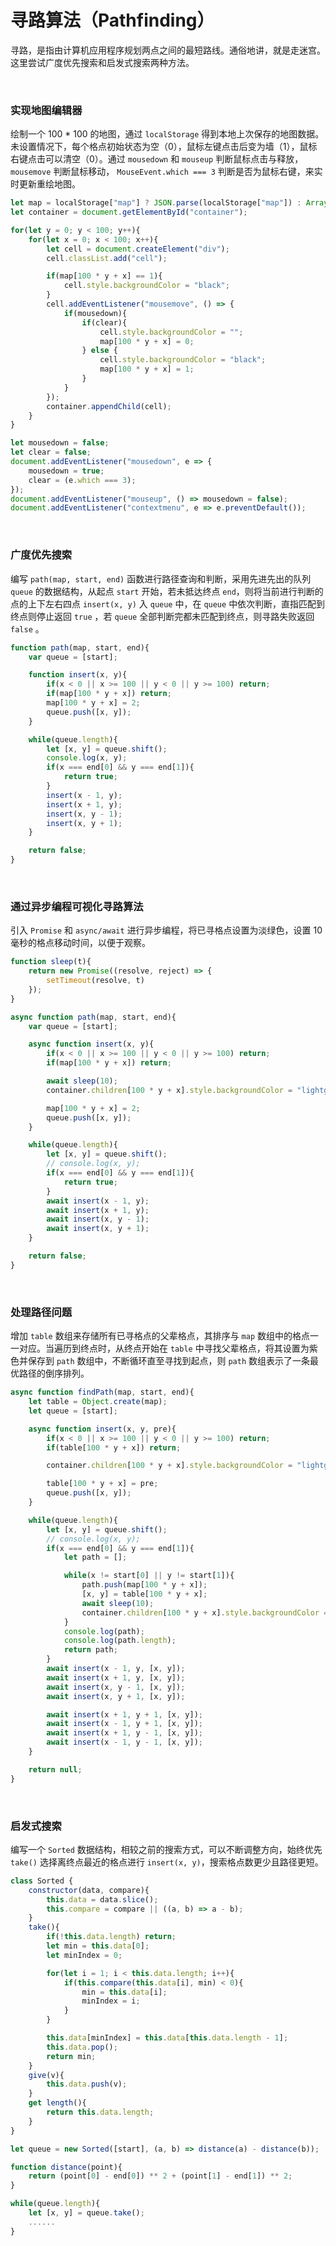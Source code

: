 # 寻路算法（Pathfinding）

寻路，是指由计算机应用程序规划两点之间的最短路线。通俗地讲，就是走迷宫。这里尝试广度优先搜索和启发式搜索两种方法。

<br>

### 实现地图编辑器

绘制一个 100 * 100 的地图，通过 `localStorage` 得到本地上次保存的地图数据。未设置情况下，每个格点初始状态为空（0），鼠标左键点击后变为墙（1），鼠标右键点击可以清空（0）。通过 `mousedown` 和 `mouseup` 判断鼠标点击与释放， `mousemove` 判断鼠标移动， `MouseEvent.which === 3` 判断是否为鼠标右键，来实时更新重绘地图。

```js
let map = localStorage["map"] ? JSON.parse(localStorage["map"]) : Array(10000).fill(0);
let container = document.getElementById("container");

for(let y = 0; y < 100; y++){
    for(let x = 0; x < 100; x++){
        let cell = document.createElement("div");
        cell.classList.add("cell");

        if(map[100 * y + x] == 1){
            cell.style.backgroundColor = "black";
        }
        cell.addEventListener("mousemove", () => {
            if(mousedown){
                if(clear){
                    cell.style.backgroundColor = "";
                    map[100 * y + x] = 0;
                } else {
                    cell.style.backgroundColor = "black";
                    map[100 * y + x] = 1;
                }
            }
        });
        container.appendChild(cell);
    }
}

let mousedown = false;
let clear = false;
document.addEventListener("mousedown", e => {
    mousedown = true;
    clear = (e.which === 3);
});
document.addEventListener("mouseup", () => mousedown = false);
document.addEventListener("contextmenu", e => e.preventDefault());
```

<br>

### 广度优先搜索

编写 `path(map, start, end)` 函数进行路径查询和判断，采用先进先出的队列 `queue` 的数据结构，从起点 `start` 开始，若未抵达终点 `end`，则将当前进行判断的点的上下左右四点 `insert(x, y)` 入 `queue` 中，在 `queue` 中依次判断，直指匹配到终点则停止返回 `true` ，若 `queue` 全部判断完都未匹配到终点，则寻路失败返回 `false` 。

```javascript
function path(map, start, end){
    var queue = [start];

    function insert(x, y){
        if(x < 0 || x >= 100 || y < 0 || y >= 100) return;
        if(map[100 * y + x]) return;
        map[100 * y + x] = 2;
        queue.push([x, y]);
    }

    while(queue.length){
        let [x, y] = queue.shift();
        console.log(x, y);
        if(x === end[0] && y === end[1]){
            return true;
        }
        insert(x - 1, y);
        insert(x + 1, y);
        insert(x, y - 1);
        insert(x, y + 1);
    }

    return false;
}
```

<br>

### 通过异步编程可视化寻路算法

引入 `Promise` 和 `async/await` 进行异步编程，将已寻格点设置为淡绿色，设置 10 毫秒的格点移动时间，以便于观察。

```javascript
function sleep(t){
    return new Promise((resolve, reject) => {
        setTimeout(resolve, t)
    });
}

async function path(map, start, end){
    var queue = [start];

    async function insert(x, y){
        if(x < 0 || x >= 100 || y < 0 || y >= 100) return;
        if(map[100 * y + x]) return;

        await sleep(10);
        container.children[100 * y + x].style.backgroundColor = "lightgreen";

        map[100 * y + x] = 2;
        queue.push([x, y]);
    }

    while(queue.length){
        let [x, y] = queue.shift();
        // console.log(x, y);
        if(x === end[0] && y === end[1]){
            return true;
        }
        await insert(x - 1, y);
        await insert(x + 1, y);
        await insert(x, y - 1);
        await insert(x, y + 1);
    }

    return false;
}
```

<br>

### 处理路径问题

增加 `table` 数组来存储所有已寻格点的父辈格点，其排序与 `map` 数组中的格点一一对应。当遍历到终点时，从终点开始在 `table` 中寻找父辈格点，将其设置为紫色并保存到 `path` 数组中，不断循环直至寻找到起点，则 `path` 数组表示了一条最优路径的倒序排列。

```javascript
async function findPath(map, start, end){
    let table = Object.create(map);
    let queue = [start];

    async function insert(x, y, pre){
        if(x < 0 || x >= 100 || y < 0 || y >= 100) return;
        if(table[100 * y + x]) return;

        container.children[100 * y + x].style.backgroundColor = "lightgreen";

        table[100 * y + x] = pre;
        queue.push([x, y]);
    }

    while(queue.length){
        let [x, y] = queue.shift();
        // console.log(x, y);
        if(x === end[0] && y === end[1]){
            let path = [];

            while(x != start[0] || y != start[1]){
                path.push(map[100 * y + x]);
                [x, y] = table[100 * y + x];
                await sleep(10);
                container.children[100 * y + x].style.backgroundColor = "purple";
            }
            console.log(path);
            console.log(path.length);
            return path;
        }
        await insert(x - 1, y, [x, y]);
        await insert(x + 1, y, [x, y]);
        await insert(x, y - 1, [x, y]);
        await insert(x, y + 1, [x, y]);

        await insert(x + 1, y + 1, [x, y]);
        await insert(x - 1, y + 1, [x, y]);
        await insert(x + 1, y - 1, [x, y]);
        await insert(x - 1, y - 1, [x, y]);
    }

    return null;
}
```

<br>

### 启发式搜索

编写一个 `Sorted` 数据结构，相较之前的搜索方式，可以不断调整方向，始终优先 `take()` 选择离终点最近的格点进行 `insert(x, y)`，搜索格点数更少且路径更短。

```javascript
class Sorted {
    constructor(data, compare){
        this.data = data.slice();
        this.compare = compare || ((a, b) => a - b);
    }
    take(){
        if(!this.data.length) return;
        let min = this.data[0];
        let minIndex = 0;

        for(let i = 1; i < this.data.length; i++){
            if(this.compare(this.data[i], min) < 0){
                min = this.data[i];
                minIndex = i;
            }
        }

        this.data[minIndex] = this.data[this.data.length - 1];
        this.data.pop();
        return min;
    }
    give(v){
        this.data.push(v);
    }
    get length(){
        return this.data.length;
    }
}
```

```javascript
let queue = new Sorted([start], (a, b) => distance(a) - distance(b));

function distance(point){
    return (point[0] - end[0]) ** 2 + (point[1] - end[1]) ** 2;
}

while(queue.length){
    let [x, y] = queue.take();
    ......
}
```

